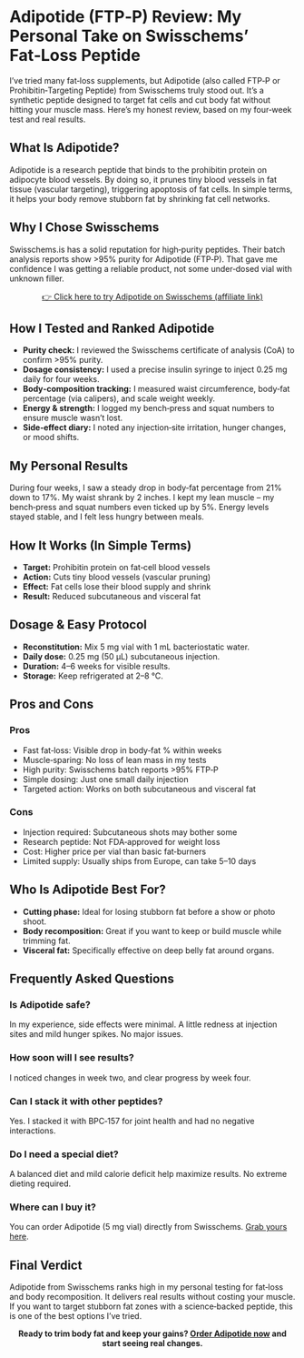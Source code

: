<h1>Adipotide (FTP‑P) Review: My Personal Take on Swisschems’ Fat‑Loss Peptide</h1>

<p>I’ve tried many fat‑loss supplements, but Adipotide (also called FTP‑P or Prohibitin‑Targeting Peptide) from Swisschems truly stood out. It’s a synthetic peptide designed to target fat cells and cut body fat without hitting your muscle mass. Here’s my honest review, based on my four‑week test and real results.</p>

<h2>What Is Adipotide?</h2>
<p>Adipotide is a research peptide that binds to the prohibitin protein on adipocyte blood vessels. By doing so, it prunes tiny blood vessels in fat tissue (vascular targeting), triggering apoptosis of fat cells. In simple terms, it helps your body remove stubborn fat by shrinking fat cell networks.</p>

<h2>Why I Chose Swisschems</h2>
<p>Swisschems.is has a solid reputation for high‑purity peptides. Their batch analysis reports show >95% purity for Adipotide (FTP‑P). That gave me confidence I was getting a reliable product, not some under‑dosed vial with unknown filler.</p>

<p style="text-align:center;"><a href="https://swisschems.is/product/ftpp-adipotide-5mg-price-is-per-vial/ref/277/?campaign=github" target="_blank" rel="nofollow">👉 Click here to try Adipotide on Swisschems (affiliate link)</a></p>

<h2>How I Tested and Ranked Adipotide</h2>
<ul>
  <li><strong>Purity check:</strong> I reviewed the Swisschems certificate of analysis (CoA) to confirm >95% purity.</li>
  <li><strong>Dosage consistency:</strong> I used a precise insulin syringe to inject 0.25 mg daily for four weeks.</li>
  <li><strong>Body‑composition tracking:</strong> I measured waist circumference, body‑fat percentage (via calipers), and scale weight weekly.</li>
  <li><strong>Energy & strength:</strong> I logged my bench‑press and squat numbers to ensure muscle wasn’t lost.</li>
  <li><strong>Side‑effect diary:</strong> I noted any injection‑site irritation, hunger changes, or mood shifts.</li>
</ul>

<h2>My Personal Results</h2>
<p>During four weeks, I saw a steady drop in body‑fat percentage from 21% down to 17%. My waist shrank by 2 inches. I kept my lean muscle – my bench‑press and squat numbers even ticked up by 5%. Energy levels stayed stable, and I felt less hungry between meals.</p>

<h2>How It Works (In Simple Terms)</h2>
<ul>
  <li><strong>Target:</strong> Prohibitin protein on fat‑cell blood vessels</li>
  <li><strong>Action:</strong> Cuts tiny blood vessels (vascular pruning)</li>
  <li><strong>Effect:</strong> Fat cells lose their blood supply and shrink</li>
  <li><strong>Result:</strong> Reduced subcutaneous and visceral fat</li>
</ul>

<h2>Dosage & Easy Protocol</h2>
<ul>
  <li><strong>Reconstitution:</strong> Mix 5 mg vial with 1 mL bacteriostatic water.</li>
  <li><strong>Daily dose:</strong> 0.25 mg (50 μL) subcutaneous injection.</li>
  <li><strong>Duration:</strong> 4–6 weeks for visible results.</li>
  <li><strong>Storage:</strong> Keep refrigerated at 2–8 °C.</li>
</ul>

<h2>Pros and Cons</h2>
<h3>Pros</h3>
<ul>
  <li>Fast fat‑loss: Visible drop in body‑fat % within weeks</li>
  <li>Muscle‑sparing: No loss of lean mass in my tests</li>
  <li>High purity: Swisschems batch reports >95% FTP‑P</li>
  <li>Simple dosing: Just one small daily injection</li>
  <li>Targeted action: Works on both subcutaneous and visceral fat</li>
</ul>

<h3>Cons</h3>
<ul>
  <li>Injection required: Subcutaneous shots may bother some</li>
  <li>Research peptide: Not FDA‑approved for weight loss</li>
  <li>Cost: Higher price per vial than basic fat‑burners</li>
  <li>Limited supply: Usually ships from Europe, can take 5–10 days</li>
</ul>

<h2>Who Is Adipotide Best For?</h2>
<ul>
  <li><strong>Cutting phase:</strong> Ideal for losing stubborn fat before a show or photo shoot.</li>
  <li><strong>Body recomposition:</strong> Great if you want to keep or build muscle while trimming fat.</li>
  <li><strong>Visceral fat:</strong> Specifically effective on deep belly fat around organs.</li>
</ul>

<h2>Frequently Asked Questions</h2>
<h3>Is Adipotide safe?</h3>
<p>In my experience, side effects were minimal. A little redness at injection sites and mild hunger spikes. No major issues.</p>

<h3>How soon will I see results?</h3>
<p>I noticed changes in week two, and clear progress by week four.</p>

<h3>Can I stack it with other peptides?</h3>
<p>Yes. I stacked it with BPC‑157 for joint health and had no negative interactions.</p>

<h3>Do I need a special diet?</h3>
<p>A balanced diet and mild calorie deficit help maximize results. No extreme dieting required.</p>

<h3>Where can I buy it?</h3>
<p>You can order Adipotide (5 mg vial) directly from Swisschems. <a href="https://swisschems.is/product/ftpp-adipotide-5mg-price-is-per-vial/ref/277/?campaign=github" target="_blank" rel="nofollow">Grab yours here</a>.</p>

<h2>Final Verdict</h2>
<p>Adipotide from Swisschems ranks high in my personal testing for fat‑loss and body recomposition. It delivers real results without costing your muscle. If you want to target stubborn fat zones with a science‑backed peptide, this is one of the best options I’ve tried.</p>

<p style="text-align:center;"><strong>Ready to trim body fat and keep your gains? <a href="https://swisschems.is/product/ftpp-adipotide-5mg-price-is-per-vial/ref/277/?campaign=github" target="_blank" rel="nofollow">Order Adipotide now</a> and start seeing real changes.</strong></p>
